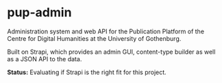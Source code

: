 # pup-admin

Administration system and web API for the Publication Platform of the Centre for Digital Humanities at the University of Gothenburg.

Built on Strapi, which provides an admin GUI, content-type builder as well as a JSON API to the data.

**Status:** Evaluating if Strapi is the right fit for this project.
